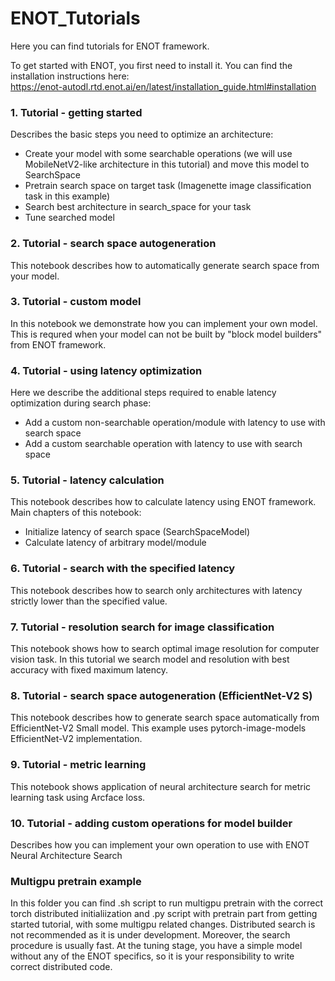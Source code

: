 # ENOT_Tutorials
Here you can find tutorials for ENOT framework.  

To get started with ENOT, you first need to install it. You can find the installation instructions here:  
https://enot-autodl.rtd.enot.ai/en/latest/installation_guide.html#installation

### 1. Tutorial - getting started
Describes the basic steps you need to optimize an architecture:
* Create your model with some searchable operations (we will use MobileNetV2-like architecture in this tutorial) and move this model to SearchSpace
* Pretrain search space on target task (Imagenette image classification task in this example)
* Search best architecture in search_space for your task
* Tune searched model

### 2. Tutorial - search space autogeneration
This notebook describes how to automatically generate search space from your model.

### 3. Tutorial - custom model
In this notebook we demonstrate how you can implement your own model. This is requred when your model can not be built by "block model builders" from ENOT framework.

### 4. Tutorial - using latency optimization
Here we describe the additional steps required to enable latency optimization during search phase:
* Add a custom non-searchable operation/module with latency to use with search space
* Add a custom searchable operation with latency to use with search space

### 5. Tutorial - latency calculation
This notebook describes how to calculate latency using ENOT framework.
Main chapters of this notebook:
* Initialize latency of search space (SearchSpaceModel)
* Calculate latency of arbitrary model/module

### 6. Tutorial - search with the specified latency
This notebook describes how to search only architectures with latency strictly lower than the specified value.

### 7. Tutorial - resolution search for image classification
This notebook shows how to search optimal image resolution for computer vision task.
In this tutorial we search model and resolution with best accuracy with fixed maximum latency.

### 8. Tutorial - search space autogeneration (EfficientNet-V2 S)
This notebook describes how to generate search space automatically from EfficientNet-V2 Small model.
This example uses pytorch-image-models EfficientNet-V2 implementation.

### 9. Tutorial - metric learning
This notebook shows application of neural architecture search for metric learning task using Arcface loss.


### 10. Tutorial - adding custom operations for model builder
Describes how you can implement your own operation to use with ENOT Neural Architecture Search

### Multigpu pretrain example
In this folder you can find .sh script to run multigpu pretrain with the correct torch distributed initialiization and .py script with pretrain part from getting started tutorial, with some multigpu related changes. Distributed search is not recommended as it is under development. Moreover, the search procedure is usually fast. At the tuning stage, you have a simple model without any of the ENOT specifics, so it is your responsibility to write correct distributed code. 
